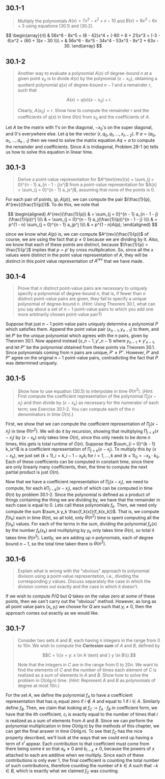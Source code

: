 ## 30.1-1

> Multiply the polynomials $A(x) = 7x^3 - x^2 + x - 10$ and $B(x) = 8x^3 - 6x + 3$ using equations $\text{(30.1)}$ and $\text{(30.2)}$.

$$
\begin{array}{rl}
  & 56x^6 - 8x^5 + (8 - 42)x^4 + (-80 + 6 + 21)x^3 + (-3 - 6)x^2 + (60 + 3)x - 30 \\\\
= & 56x^6 - 8x^5 - 34x^4 - 53x^3 - 9x^2 + 63x - 30.
\end{array}
$$

## 30.1-2

> Another way to evaluate a polynomial $A(x)$ of degree-bound $n$ at a given point $x_0$ is to divide $A(x)$ by the polynomial $(x - x_0)$, obtaining a quotient polynomial $q(x)$ of degree-bound $n - 1$ and a remainder $r$, such that
>
> $$A(x) = q(x)(x - x_0) + r.$$
>
> Clearly, $A(x_0) = r$. Show how to compute the remainder $r$ and the coefficients of $q(x)$ in time $\Theta(n)$ from $x_0$ and the coefficients of $A$.

Let $A$ be the matrix with $1$'s on the diagonal, $−x_0$'s on the super diagonal, and $0$'s everywhere else. Let $q$ be the vector $(r, q_0, q_1, \dots, x_{n − 2})$. If $a = (a_0, a_1, \dots, a_{n − 1})$ then we need to solve the matrix equation $Aq = a$ to compute the remainder and coefficients. Since $A$ is tridiagonal, Problem 28-1 (e) tells us how to solve this equation in linear time.

## 30.1-3

> Derive a point-value representation for $A^\text{rev}(x) = \sum_{j = 0}^{n - 1} a_{n - 1 - j}x^j$ from a point-value representation for $A(x) = \sum_{j = 0}^{n - 1} a_jx^j$, assuming that none of the points is $0$.

For each pair of points, $(p, A(p))$, we can compute the pair $(\frac{1}{p}, A^{rev}(\frac{1}{p}))$. To do this, we note that

$$
\begin{aligned}
A^{rev}(\frac{1}{p})
    & = \sum_{j = 0}^{n - 1} a_{n - 1 - j} (\frac{1}{p})^j \\\\
    & = \sum_{j = 0}^{n - 1} a_j(\frac{1}{p})^{n - 1 - j} \\\\
    & = p^{1 - n} \sum_{j = 0}^{n - 1} a_jp^j \\\\
    & = p^{1 - n}A(p),
\end{aligned}
$$

since we know what $A(p)$ is, we can compute $A^{rev}(\frac{1}{p})$ of course, we are using the fact that $p \ne 0$ because we are dividing by it. Also, we know that each of these points are distinct, because $\frac{1}{p} = \frac{1}{p'}$ implies that $p = p'$ by cross multiplication. So, since all the $x$ values were distinct in the point value representation of $A$, they will be distinct in this point value representation of $A^{rev}$ that we have made.

## 30.1-4

> Prove that $n$ distinct point-value pairs are necessary to uniquely specify a polynomial of degree-bound $n$, that is, if fewer than $n$ distinct point-value pairs are given, they fail to specify a unique polynomial of degree-bound $n$. ($\textit{Hint:}$ Using Theorem 30.1, what can you say about a set of $n - 1$ point-value pairs to which you add one more arbitrarily chosen point-value pair?)

Suppose that just $n − 1$ point-value pairs uniquely determine a polynomial $P$ which satisfies them. Append the point value pair $(x_{n - 1}, y_{n − 1})$ to them, and let $P'$ be the unique polynomial which agrees with the $n$ pairs, given by Theorem 30.1. Now append instead $(x\_{n - 1}, y'\_{n − 1})$ where $y_{n − 1} \ne y'_{n - 1}$, and let $P''$ be the polynomial obtained from these points via Theorem 30.1. Since polynomials coming from $n$ pairs are unique, $P' \ne P''$. However, $P'$ and $P''$ agree on the original $n − 1$ point-value pairs, contradicting the fact that $P$ was determined uniquely.

## 30.1-5

> Show how to use equation $\text{(30.5)}$ to interpolate in time $\Theta(n^2)$. ($\textit{Hint:}$ First compute the coefficient representation of the polynomial $\prod_j (x - x_j)$ and then divide by $(x - x_k)$ as necessary for the numerator of each term; see Exercise 30.1-2. You can compute each of the $n$ denominators in time $O(n)$.)

First, we show that we can compute the coefficient representation of $\prod_j (x - x_j)$ in time $\Theta(n^2)$. We will do it by recursion, showing that multiplying $\prod_{j < k} (x − x_j)$ by $(x − x_k)$ only takes time $O(n)$, since this only needs to be done $n$ times, this gets is total runtime of $O(n)$. Suppose that $\sum_{i = 0}^{k - 1} k_ix^i$ is a coefficient representation of $\prod_{j < k} (x − x_j)$. To multiply this by $(x − x_k)$, we just set $(k + 1)\_i = k\_{i − 1} - x_kk_i$ for $i = 1, \dots, k$ and $(k + 1)_0 = −x_k \cdot k_0$. Each of these coefficients can be computed in constant time, since there are only linearly many coefficients, then, the time to compute the next partial product is just $O(n)$.

Now that we have a coefficient representation of $\prod_j (x − x_j)$, we need to compute, for each $k \prod_{j − k} (x − x_j)$, each of which can be computed in time $\Theta(n)$ by problem 30.1-2. Since the polynomial is defined as a product of things containing the thing we are dividing by, we have that the remainder in each case is equal to $0$. Lets call these polynomials $f_k$. Then, we need only compute the sum $\sum_k y_k \frac{f_k(x)}{f_k(x_k)}$. That is, we compute $f(x_k)$ each in time $\Theta(n)$, so all told, only $\Theta(n^2)$ time is spent computing all the $f(x_k)$ values. For each of the terms in the sum, dividing the polynomial $f_k(x)$ by the number $f_k(x_k)$ and multiplying by $y_k$ only takes time $\Theta(n)$, so total it takes time $\Theta(n^2)$. Lastly, we are adding up $n$ polynomials, each of degree bound $n − 1$, so the total time taken there is $\Theta(n^2)$.

## 30.1-6

> Explain what is wrong with the "obvious" approach to polynomial division using a point-value representation, i.e., dividing the corresponding $y$ values. Discuss separately the case in which the division comes out exactly and the case in which it doesn't.

If we wish to compute $P / Q$ but $Q$ takes on the value zero at some of these points, then we can't carry out the "obvious" method. However, as long as all point value pairs $(x_i, y_i)$ we choose for $Q$ are such that $y_i \ne 0$, then the approach comes out exactly as we would like.

## 30.1-7

> Consider two sets $A$ and $B$, each having $n$ integers in the range from $0$ to $10n$. We wish to compute the **_Cartesian sum_** of $A$ and $B$, defined by
>
> $$C = \\{x + y: x \in A \text{ and } y \in B\\}.$$
>
> Note that the integers in $C$ are in the range from $0$ to $20n$. We want to find the elements of $C$ and the number of times each element of $C$ is realized as a sum of elements in $A$ and $B$. Show how to solve the problem in $O(n\lg n)$ time. ($\textit{Hint:}$ Represent $A$ and $B$ as polynomials of degree at most $10n$.)

For the set $A$, we define the polynomial $f_A$ to have a coefficient representation that has $a_i$ equal zero if $i \notin A$ and equal to $1$ if $i \in A$. Similarly define $f_B$. Then, we claim that looking at $f_C := f_A \cdot f_B$ in coefficient form, we have that the $i$th coefficient, $c_i$ is exactly equal to the number of times that $i$ is realized as a sum of elements from $A$ and $B$. Since we can perform the polynomial multiplication in time $O(n \lg n)$ by the methods of this chapter, we can get the final answer in time $O(n \lg n)$. To see that $f_C$ has the nice property described, we'll look at the ways that we could end up having a term of $x^i$ appear. Each contribution to that coefficient must come from there being some $k$ so that $a_k \ne 0$ and $b_{i − k} \ne 0$, because the powers of $x$ attached to each are additive when we multiply. Since each of these contributions is only ever $1$, the final coefficient is counting the total number of such contributions, therefore counting the number of $k \in A$ such that $−k \in B$, which is exactly what we claimed $f_C$ was counting.
